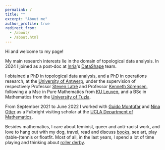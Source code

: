 ```yaml
---
permalink: /
title: ""
excerpt: "About me"
author_profile: true
redirect_from: 
  - /about/
  - /about.html
---
```



Hi and welcome to my page! 

My main research interests lie in the domain of topological data analysis. In 2024 I joined as a post-doc at [Inria](https://inria.fr/en)'s [DataShape](https://team.inria.fr/datashape/) team.

I obtained a PhD in topological data analysis, and a PhD in operations research, at the [University of Antwerp](https://www.uantwerpen.be/en/), under the supervision of respectively Professor [Steven Latré](https://www.uantwerpen.be/en/staff/steven-latre/) and Professor [Kenneth Sörensen](https://www.uantwerpen.be/en/staff/kenneth-sorensen/), following a a Msc in Pure Mathematics from [KU Leuven](https://www.kuleuven.be/english/), and a BSc in Mathematics from the [University of Tuzla](http://www.untz.ba/index.php?page=home).

From September 2021 to June 2022 I worked with [Guido Montúfar](https://www.math.ucla.edu/~montufar/) and [Nina Otter](https://www.ninaotter.com) as a Fulbright visiting scholar at the [UCLA Department of Mathematics](https://ww3.math.ucla.edu/).

Besides mathematics, I care about feminist, queer and anti-racist work, and love to hang out with my dog, travel, read and discuss [books](https://www.goodreads.com/user/show/110993062-renata), see art, play (table-)tennis or floatfit. Most of all, in the last years, I spend a lot of time playing and thinking about [roller derby](https://antwerprollerderby.be/).
